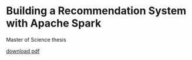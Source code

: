 # Building a Recommendation System with Apache Spark #

Master of Science thesis

[download pdf](https://github.com/joonne/thesis/raw/master/thesis.pdf)

